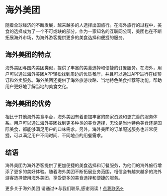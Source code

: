 # 海外美团

随着全球经济的不断发展，越来越多的人选择出国旅行。在海外旅行的过程中，美食的选择成为了一个不可或缺的部分。作为一家知名的互联网公司，美团也在不断拓展海外市场，为海外游客提供更多的美食选择和便捷的服务。

## 海外美团的特点

海外美团与国内美团类似，提供了丰富的美食选择和便捷的订餐服务。在海外，用户可以通过海外美团APP轻松找到周边的优质餐厅，并且可以通过APP进行在线预订和外卖服务。海外美团还提供了海外旅游攻略、当地特色美食推荐等功能，帮助用户更好地了解当地的美食文化。

## 海外美团的优势

相比于其他海外美食平台，海外美团有着更加丰富的商家资源和更完善的服务体系。用户可以通过海外美团找到更多种类的美食选择，无论是当地特色美食还是国际美食，都能够满足用户的口味需求。另外，海外美团的订单配送服务也非常便捷，可以满足用户不同时间、不同地点的用餐需求。

## 结语

海外美团为海外游客提供了更加便捷的美食选择和订餐服务，为他们的海外旅行增添了更多的美好体验。随着海外美团不断拓展业务范围，相信会有越来越多的海外游客选择使用海外美团，享受更多的美食选择和便捷的服务。

更多关于海外美团 请通过✈与我们联系,感谢阅读！[点我联系✈](https://ai.k02.cc)
